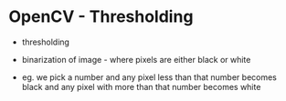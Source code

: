 # OpenCV - Thresholding

* thresholding


* binarization of image - where pixels are either black or white
* eg. we pick a number and any pixel less than that number becomes black and any pixel with more than that number becomes white




